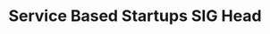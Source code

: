 ---
draft: false
name: Alokik Sinha
title: "Service Based Startups SIG Head"
src: "https://github.com/Shubham-Rasal/astro-club-ecell/assets/95695273/125e702f-2d3c-418c-ae67-4040e09bca67"
alt: "Alokik"
linkedin: https://www.linkedin.com/in/alokik-kumar-sinha/
mail: alokiksinha.201ch008@nitk.edu.in
publishDate: "2022-11-07 15:39"
---